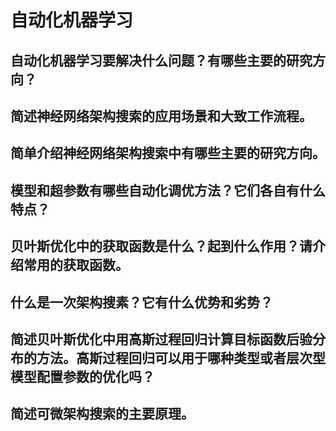 # 自动化机器学习

## 自动化机器学习要解决什么问题？有哪些主要的研究方向？

## 简述神经网络架构搜索的应用场景和大致工作流程。

## 简单介绍神经网络架构搜索中有哪些主要的研究方向。

## 模型和超参数有哪些自动化调优方法？它们各自有什么特点？

## 贝叶斯优化中的获取函数是什么？起到什么作用？请介绍常用的获取函数。

## 什么是一次架构搜素？它有什么优势和劣势？

## 简述贝叶斯优化中用高斯过程回归计算目标函数后验分布的方法。高斯过程回归可以用于哪种类型或者层次型模型配置参数的优化吗？

## 简述可微架构搜索的主要原理。
